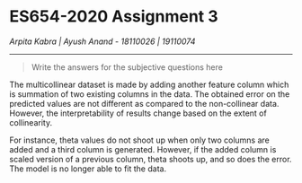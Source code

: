 # ES654-2020 Assignment 3

*Arpita Kabra | Ayush Anand* - *18110026 | 19110074*

------

> Write the answers for the subjective questions here

The multicollinear dataset is made by adding another feature column which is summation of two existing columns in the data. The obtained error on the predicted values are not different as compared to the non-collinear data. However, the interpretability of results change based on the extent of collinearity.

For instance, theta values do not shoot up when only two columns are added and a third column is generated. However, if the added column is scaled version of a previous column, theta shoots up, and so does the error. The model is no longer able to fit the data.